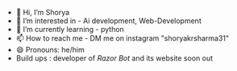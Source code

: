 - 👋 Hi, I’m Shorya
- 👀 I’m interested in - Ai development, Web-Development
- 🌱 I’m currently learning - python
- 📫 How to reach me - DM me on instagram "shoryakrsharma31"
- 😄 Pronouns: he/him
- Build ups : developer of *Razor Bot* and its website soon out



